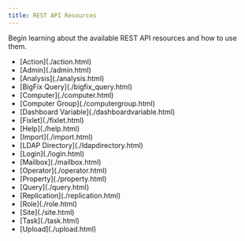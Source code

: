 ```yaml
---
title: REST API Resources
---
```


Begin learning about the available REST API resources and how to use them.

<ul>
  <li>[Action](./action.html)</li>
  <li>[Admin](./admin.html)</li>
  <li>[Analysis](./analysis.html)</li>
  <li>[BigFix Query](./bigfix_query.html)</li>
  <li>[Computer](./computer.html)</li>
  <li>[Computer Group](./computergroup.html)</li>
  <li>[Dashboard Variable](./dashboardvariable.html)</li>
  <li>[Fixlet](./fixlet.html)</li>
  <li>[Help](./help.html)</li>
  <li>[Import](./import.html)</li>
  <li>[LDAP Directory](./ldapdirectory.html)</li>
  <li>[Login](./login.html)</li>
  <li>[Mailbox](./mailbox.html)</li>
  <li>[Operator](./operator.html)</li>
  <li>[Property](./property.html)</li>
  <li>[Query](./query.html)</li>
  <li>[Replication](./replication.html)</li>
  <li>[Role](./role.html)</li>
  <li>[Site](./site.html)</li>
  <li>[Task](./task.html)</li>
  <li>[Upload](./upload.html)</li>
</ul>
